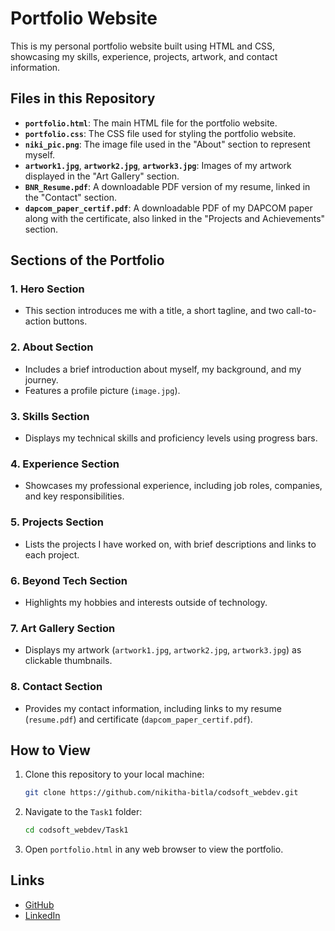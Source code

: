 # Portfolio Website

This is my personal portfolio website built using HTML and CSS, showcasing my skills, experience, projects, artwork, and contact information.

## Files in this Repository

- **`portfolio.html`**: The main HTML file for the portfolio website.
- **`portfolio.css`**: The CSS file used for styling the portfolio website.
- **`niki_pic.png`**: The image file used in the "About" section to represent myself.
- **`artwork1.jpg`**, **`artwork2.jpg`**, **`artwork3.jpg`**: Images of my artwork displayed in the "Art Gallery" section.
- **`BNR_Resume.pdf`**: A downloadable PDF version of my resume, linked in the "Contact" section.
- **`dapcom_paper_certif.pdf`**: A downloadable PDF of my DAPCOM paper along with the certificate, also linked in the "Projects and Achievements" section.

## Sections of the Portfolio

### 1. **Hero Section**
   - This section introduces me with a title, a short tagline, and two call-to-action buttons.
   
### 2. **About Section**
   - Includes a brief introduction about myself, my background, and my journey. 
   - Features a profile picture (`image.jpg`).

### 3. **Skills Section**
   - Displays my technical skills and proficiency levels using progress bars.

### 4. **Experience Section**
   - Showcases my professional experience, including job roles, companies, and key responsibilities.

### 5. **Projects Section**
   - Lists the projects I have worked on, with brief descriptions and links to each project.

### 6. **Beyond Tech Section**
   - Highlights my hobbies and interests outside of technology.

### 7. **Art Gallery Section**
   - Displays my artwork (`artwork1.jpg`, `artwork2.jpg`, `artwork3.jpg`) as clickable thumbnails.

### 8. **Contact Section**
   - Provides my contact information, including links to my resume (`resume.pdf`) and certificate (`dapcom_paper_certif.pdf`).

## How to View

1. Clone this repository to your local machine:

    ```bash
    git clone https://github.com/nikitha-bitla/codsoft_webdev.git
    ```

2. Navigate to the `Task1` folder:

    ```bash
    cd codsoft_webdev/Task1
    ```

3. Open `portfolio.html` in any web browser to view the portfolio.

## Links

- [GitHub](https://github.com/nikitha-bitla)
- [LinkedIn](https://linkedin.com/in/nikitha-reddy-bitla)


